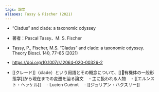 ```yaml
---
tags: 論文
aliases: Tassy & Fischer (2021)
---
```


-  “Cladus” and clade: a taxonomic odyssey
- 著者：Pascal Tassy、M. S. Fischer
-  Tassy, P., Fischer, M.S. “Cladus” and clade: a taxonomic odyssey. Theory Biosci. 140, 77–85 (2021)
-  https://doi.org/10.1007/s12064-020-00326-2

- [[クレード]]（clade）という用語とその概念について、[[📕有機体の一般形態学]]から現在までの変遷を辿る論文
　- 主に扱われる人物
    　- [[エルンスト・ヘッケル]]
    　- Lucien Cuénot
    　- [[ジュリアン・ハクスリー]]